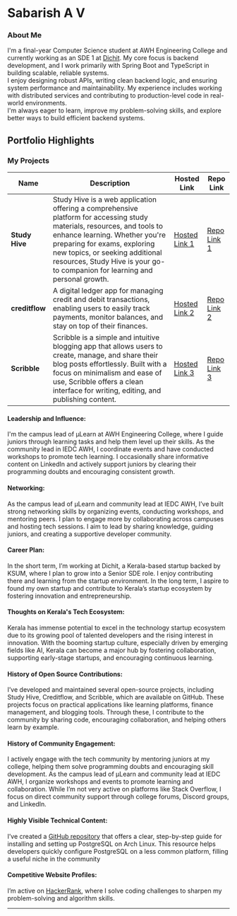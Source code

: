 # Sabarish A V
### About Me

I'm a final-year Computer Science student at AWH Engineering College and currently working as an SDE 1 at [Dichit](https://dichit.money/). My core focus is backend development, and I work primarily with Spring Boot and TypeScript in building scalable, reliable systems.
<br>
I enjoy designing robust APIs, writing clean backend logic, and ensuring system performance and maintainability. My experience includes working with distributed services and contributing to production-level code in real-world environments.
<br>
I'm always eager to learn, improve my problem-solving skills, and explore better ways to build efficient backend systems.


## Portfolio Highlights

### My Projects

| Name                | Description                                                               | Hosted Link                              | Repo Link                                                      |
|---------------------|---------------------------------------------------------------------------|------------------------------------------|----------------------------------------------------------------|
| **Study Hive**  | Study Hive is a web application offering a comprehensive platform for accessing study materials, resources, and tools to enhance learning. Whether you're preparing for exams, exploring new topics, or seeking additional resources, Study Hive is your go-to companion for learning and personal growth.                                           | [Hosted Link 1](https://study-hive-app.vercel.app)    | [Repo Link 1](https://github.com/SabarishAV/Study-Hive)             |
| **creditflow**  | A digital ledger app for managing credit and debit transactions, enabling users to easily track payments, monitor balances, and stay on top of their finances.                                            | [Hosted Link 2](https://creditflow.vercel.app)    | [Repo Link 2](https://github.com/SabarishAV/creditflow)             |
| **Scribble**  | Scribble is a simple and intuitive blogging app that allows users to create, manage, and share their blog posts effortlessly. Built with a focus on minimalism and ease of use, Scribble offers a clean interface for writing, editing, and publishing content.                                           | [Hosted Link 3](https://scribble1.netlify.app)    | [Repo Link 3](https://github.com/SabarishAV/Scribble)             |

#### Leadership and Influence:
I'm the campus lead of µLearn at AWH Engineering College, where I guide juniors through learning tasks and help them level up their skills. As the community lead in IEDC AWH, I coordinate events and have conducted workshops to promote tech learning. I occasionally share informative content on LinkedIn and actively support juniors by clearing their programming doubts and encouraging consistent growth.

#### Networking:
As the campus lead of µLearn and community lead at IEDC AWH, I’ve built strong networking skills by organizing events, conducting workshops, and mentoring peers. I plan to engage more by collaborating across campuses and hosting tech sessions. I aim to lead by sharing knowledge, guiding juniors, and creating a supportive developer community.

#### Career Plan:
In the short term, I’m working at Dichit, a Kerala-based startup backed by KSUM, where I plan to grow into a Senior SDE role. I enjoy contributing there and learning from the startup environment. In the long term, I aspire to found my own startup and contribute to Kerala’s startup ecosystem by fostering innovation and entrepreneurship.

#### Thoughts on Kerala's Tech Ecosystem:
Kerala has immense potential to excel in the technology startup ecosystem due to its growing pool of talented developers and the rising interest in innovation. With the booming startup culture, especially driven by emerging fields like AI, Kerala can become a major hub by fostering collaboration, supporting early-stage startups, and encouraging continuous learning.

#### History of Open Source Contributions:
I’ve developed and maintained several open-source projects, including Study Hive, Creditflow, and Scribble, which are available on GitHub. These projects focus on practical applications like learning platforms, finance management, and blogging tools. Through these, I contribute to the community by sharing code, encouraging collaboration, and helping others learn by example.

#### History of Community Engagement:
I actively engage with the tech community by mentoring juniors at my college, helping them solve programming doubts and encouraging skill development. As the campus lead of µLearn and community lead at IEDC AWH, I organize workshops and events to promote learning and collaboration. While I’m not very active on platforms like Stack Overflow, I focus on direct community support through college forums, Discord groups, and LinkedIn.

#### Highly Visible Technical Content:
I’ve created a [GitHub repository](https://github.com/SabarishAV/PostgreSQL-Installation-in-Arch-Linux) that offers a clear, step-by-step guide for installing and setting up PostgreSQL on Arch Linux. This resource helps developers quickly configure PostgreSQL on a less common platform, filling a useful niche in the community

#### Competitive Website Profiles:
I’m active on [HackerRank](https://www.hackerrank.com/profile/avsabarish), where I solve coding challenges to sharpen my problem-solving and algorithm skills.


---
